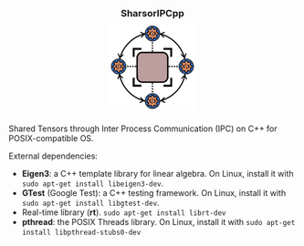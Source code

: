 <div style="text-align: center;">
  <h3 style="display: inline; margin: 0 auto;">SharsorIPCpp</h3>
</div>
<div style="text-align: center;padding: 10px 0;">
  <img src="docs/icon.svg" alt="icon.svg" width="150" height="150" style="vertical-align: middle;">
</div>

Shared Tensors through Inter Process Communication (IPC) on C++ for POSIX-compatible OS.

External dependencies: 
- **Eigen3**: a C++ template library for linear algebra. On Linux, install it with ```sudo apt-get install libeigen3-dev```.
- **GTest** (Google Test): a C++ testing framework. On Linux, install it with ```sudo apt-get install libgtest-dev```.
- Real-time library (**rt**). ```sudo apt-get install librt-dev```
- **pthread**: the POSIX Threads library. On Linux, install it with ```sudo apt-get install libpthread-stubs0-dev```